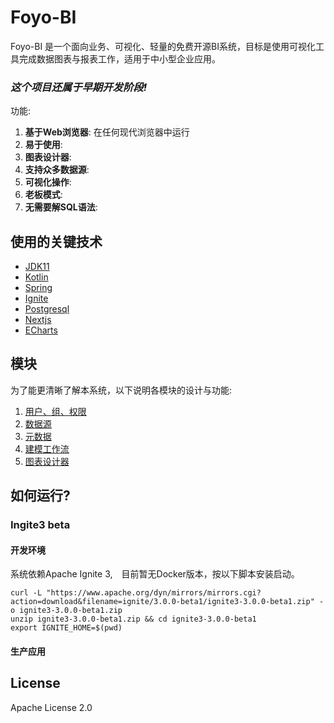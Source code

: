 # Foyo-BI

Foyo-BI 是一个面向业务、可视化、轻量的免费开源BI系统，目标是使用可视化工具完成数据图表与报表工作，适用于中小型企业应用。

### ***这个项目还属于早期开发阶段!***

功能:
1. **基于Web浏览器**: 在任何现代浏览器中运行
2. **易于使用**:
3. **图表设计器**:
4. **支持众多数据源**:
5. **可视化操作**:
6. **老板模式**:
7. **无需要解SQL语法**:


## 使用的关键技术

* [JDK11](http://#)
* [Kotlin](https://kotlinlang.org)
* [Spring](https://spring.io)
* [Ignite](http://ignite.apache.org)
* [Postgresql](https://www.postgresql.org)
* [Nextjs](https://nextjs.org/)
* [ECharts](https://echarts.apache.org/zh/index.html)

## 模块

为了能更清晰了解本系统，以下说明各模块的设计与功能:

1. [用户、组、权限](./docs/user.md)
2. [数据源](./docs/data-source.md)
3. [元数据](./docs/meta-data.md)
4. [建模工作流](./docs/workflow.md)
5. [图表设计器](./docs/chart-design.md)

## 如何运行?

### Ingite3 beta

#### 开发环境

系统依赖Apache Ignite 3,　目前暂无Docker版本，按以下脚本安装启动。

```shell
curl -L "https://www.apache.org/dyn/mirrors/mirrors.cgi?action=download&filename=ignite/3.0.0-beta1/ignite3-3.0.0-beta1.zip" -o ignite3-3.0.0-beta1.zip
unzip ignite3-3.0.0-beta1.zip && cd ignite3-3.0.0-beta1
export IGNITE_HOME=$(pwd)
```

#### 生产应用

## License

Apache License 2.0
